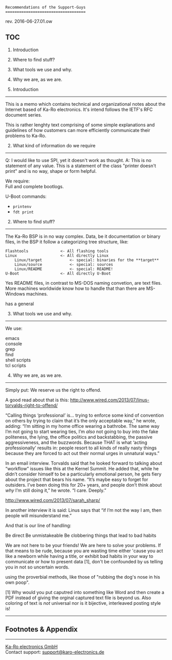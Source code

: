     Recommendations of the Support-Guys
    ===================================
rev. 2016-06-27.01.ow

TOC
---

1) Introduction
2) Where to find stuff?
3) What tools we use and why.
4) Why we are, as we are.


1) Introduction
---------------
This is a memo which contains technical and organizational notes about the
Internet based of Ka-Ro electronics. It's intend follows the IETF's RFC document
series.

This is rather lenghty text comprising of some simple explanations and
guidelines of how customers can more efficiently communicate their problems to
Ka-Ro.

2) What kind of information do we require
-----------------------------------------
Q: I would like to use SPI, yet it doesn't work as thought.
A: This is no statement of any value. This is a statement of the class "printer
   doesn't print" and is no way, shape or form helpful.

We require:  
Full and complete bootlogs.

U-Boot commands:

  * `printenv`
  * `fdt print`



2) Where to find stuff?
-----------------------
The Ka-Ro BSP is in no way complex. Data, be it documentation or binary files,
in the BSP it follow a categorizing tree structure, like:

```console
Flashtools              <- All flashing tools  
Linux                   <- All directly Linux  
    Linux/target            <- special: binaries for the **target**  
    Linux/source            <- special: sources  
    Linux/README            <- special: README!  
U-Boot                  <- All directly U-Boot  
```
Yes README files, in contrast to MS-DOS naming convetion, are text files. More
machines worldwide know how to handle that than there are MS-Windows machines.

has a general


3) What tools we use and why.
-----------------------------
We use:

emacs  
console  
   grep  
   find  
shell scripts  
tcl scripts  



4) Why we are, as we are.
-------------------------
Simply put: We reserve us the right to offend.

A good read about that is this:
http://www.wired.com/2013/07/linus-torvalds-right-to-offend/

“Calling things ‘professional’ is… trying to enforce some kind of convention on
others by trying to claim that it’s the only acceptable way,” he wrote, adding:
“I’m sitting in my home office wearing a bathrobe. The same way I’m not going
to start wearing ties, I’m *also* not going to buy into the fake politeness,
the lying, the office politics and backstabbing, the passive aggressiveness,
and the buzzwords. Because THAT is what ‘acting professionally’ results in:
people resort to all kinds of really nasty things because they are forced to
act out their normal urges in unnatural ways.”

In an email interview. Torvalds said that he looked forward to talking about
“workflow” issues like this at the Kernel Summit. He added that, while he
didn’t consider himself to be a particularly emotional person, he gets fiery
about the project that bears his name. “It’s maybe easy to forget for
outsiders. I’ve been doing this for 20+ years, and people don’t think about
*why* I’m still doing it,” he wrote. “I care. Deeply.”

http://www.wired.com/2013/07/sarah_sharp/


In another interview it is said:
Linus says that “if I’m not the way I am, then people will misunderstand me.”

And that is our line of handling:

Be direct
Be unmistakeable
Be clobbering things that lead to bad habits


We are not here to be your friends! We are here to solve your problems. If
that means to be rude, because you are wasting time either 'cause you act like
a newborn while having a title, or exhibit bad habits in your way to communicate
or how to present data [1], don't be confounded by us telling you in not so
uncertain words.


using the proverbial
methods, like those of "rubbing the dog's nose in his own poop".


[1] Why would you put caputred into something like Word and then create a PDF
    instead of giving the orginal captured text file is beyond us.
    Also coloring of text is _not_ universal nor is it bijective, interleaved
    posting style is!

---
## Footnotes & Appendix

---
[Ka-Ro electronics GmbH](http://www.karo-electronics.de)  
Contact support: support@karo-electronics.de
